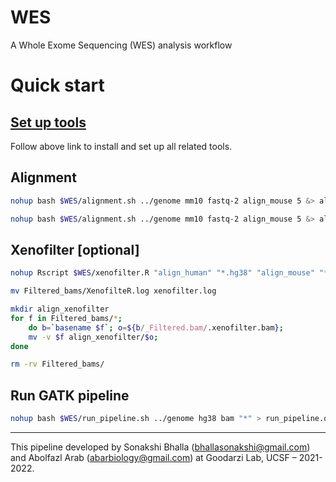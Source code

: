 # WES
A Whole Exome Sequencing (WES) analysis workflow

# Quick start
## [Set up tools](tools/README.md)
Follow above link to install and set up all related tools. 
## Alignment

```bash 
nohup bash $WES/alignment.sh ../genome mm10 fastq-2 align_mouse 5 &> align_mouse.out
```
```bash 
nohup bash $WES/alignment.sh ../genome mm10 fastq-2 align_mouse 5 &> align_mouse.out
```

## Xenofilter [optional]
```bash
nohup Rscript $WES/xenofilter.R "align_human" "*.hg38" "align_mouse" "*.mm10" 30 &> xenofilter.out & 
```
```bash
mv Filtered_bams/XenofilteR.log xenofilter.log

mkdir align_xenofilter
for f in Filtered_bams/*; 
	do b=`basename $f`; o=${b/_Filtered.bam/.xenofilter.bam}; 
	mv -v $f align_xenofilter/$o; 
done

rm -rv Filtered_bams/
```

## Run GATK pipeline
```bash
nohup bash $WES/run_pipeline.sh ../genome hg38 bam "*" > run_pipeline.out
```

___ 
This pipeline developed by Sonakshi Bhalla (bhallasonakshi@gmail.com) and Abolfazl Arab (abarbiology@gmail.com) at Goodarzi Lab, UCSF – 2021-2022. 
